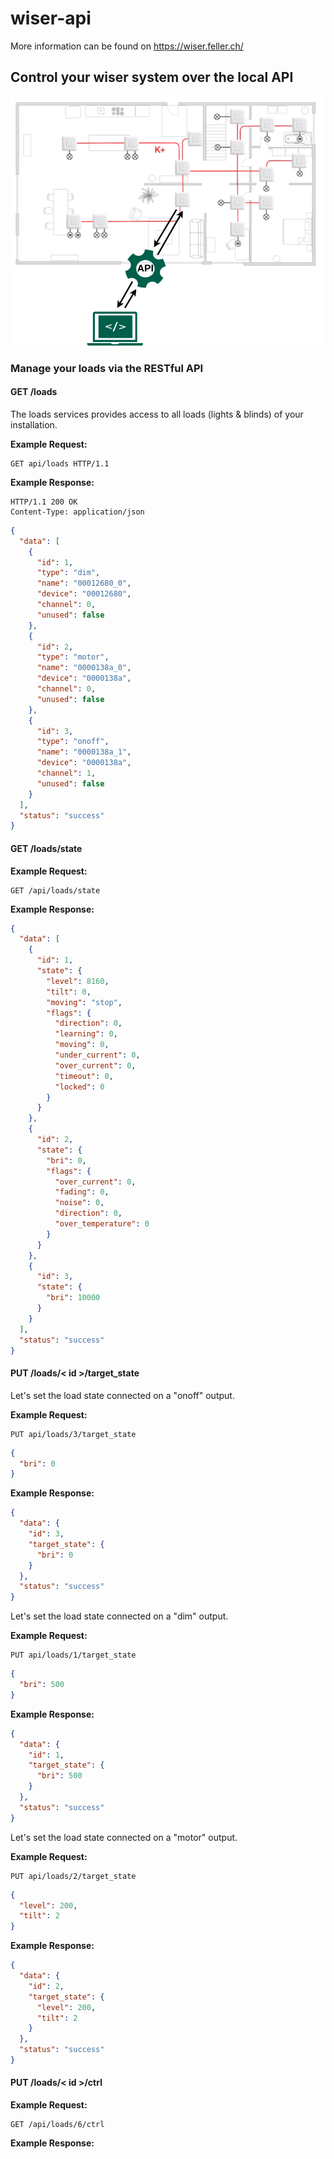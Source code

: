 # wiser-api

More information can be found on https://wiser.feller.ch/


## Control your wiser system over the local API
![Wiser Installation](doc/images/wiser_api_home.png)


### Manage your loads via the RESTful API

#### GET /loads

The loads services provides access to all loads (lights & blinds) of your installation.

**Example Request:**
```
GET api/loads HTTP/1.1
```

**Example Response:**
```
HTTP/1.1 200 OK
Content-Type: application/json
```
``` json
{
  "data": [
    {
      "id": 1,
      "type": "dim",
      "name": "00012680_0",
      "device": "00012680",
      "channel": 0,
      "unused": false
    },
    {
      "id": 2,
      "type": "motor",
      "name": "0000138a_0",
      "device": "0000138a",
      "channel": 0,
      "unused": false
    },
    {
      "id": 3,
      "type": "onoff",
      "name": "0000138a_1",
      "device": "0000138a",
      "channel": 1,
      "unused": false
    }
  ],
  "status": "success"
}
```


#### GET /loads/state
**Example Request:**
```
GET /api/loads/state
```

**Example Response:**
``` json
{
  "data": [
    {
      "id": 1,
      "state": {
        "level": 8160,
        "tilt": 0,
        "moving": "stop",
        "flags": {
          "direction": 0,
          "learning": 0,
          "moving": 0,
          "under_current": 0,
          "over_current": 0,
          "timeout": 0,
          "locked": 0
        }
      }
    },
    {
      "id": 2,
      "state": {
        "bri": 0,
        "flags": {
          "over_current": 0,
          "fading": 0,
          "noise": 0,
          "direction": 0,
          "over_temperature": 0
        }
      }
    },
    {
      "id": 3,
      "state": {
        "bri": 10000
      }
    }
  ],
  "status": "success"
}
```

#### PUT /loads/< id >/target_state

Let's set the load state connected on a "onoff" output.

**Example Request:**
```
PUT api/loads/3/target_state
```
``` json
{
  "bri": 0
}
```

**Example Response:**
``` json
{
  "data": {
    "id": 3,
    "target_state": {
      "bri": 0
    }
  },
  "status": "success"
}
```

Let's set the load state connected on a "dim" output.

**Example Request:**
```
PUT api/loads/1/target_state
```
``` json
{
  "bri": 500
}
```

**Example Response:**
``` json
{
  "data": {
    "id": 1,
    "target_state": {
      "bri": 500
    }
  },
  "status": "success"
}
```

Let's set the load state connected on a "motor" output.

**Example Request:**
```
PUT api/loads/2/target_state
```
``` json
{
  "level": 200,
  "tilt": 2
}
```

**Example Response:**
``` json
{
  "data": {
    "id": 2,
    "target_state": {
      "level": 200,
      "tilt": 2
    }
  },
  "status": "success"
}
```


#### PUT /loads/< id >/ctrl
**Example Request:**
```
GET /api/loads/6/ctrl
```

**Example Response:**
``` json

```
